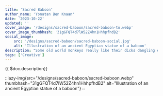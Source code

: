 ```yaml
---
title: 'Sacred Baboon'
author_name: 'Yonatan Ben Knaan'
date: '2023-10-22'
updated: ''
cover_image: '/designs/sacred-baboon/sacred-baboon-tn.webp'
cover_image_thumbhash: '31gGFQT4d7lW52Z4hn1HhhpfhdB2'
social_image: 
    src: '/designs/sacred-baboon/sacred-baboon-social.jpg'
    alt: 'Illustration of an ancient Egyptian statue of a baboon'
description: "Some old world monkeys really like their dicks dangling out without a care in the world, so what if you're a god's caregiver"
tags: ['Creative']
---
```

{{ $doc.description}}

::lazy-img{src="/designs/sacred-baboon/sacred-baboon.webp" thumbhash="31gGFQT4d7lW52Z4hn1HhhpfhdB2" alt="Illustration of an ancient Egyptian statue of a baboon"}
::

<!-- ![Illustration of an ancient Egyptian statue of a baboon](/designs/sacred-baboon/sacred-baboon.webp) -->